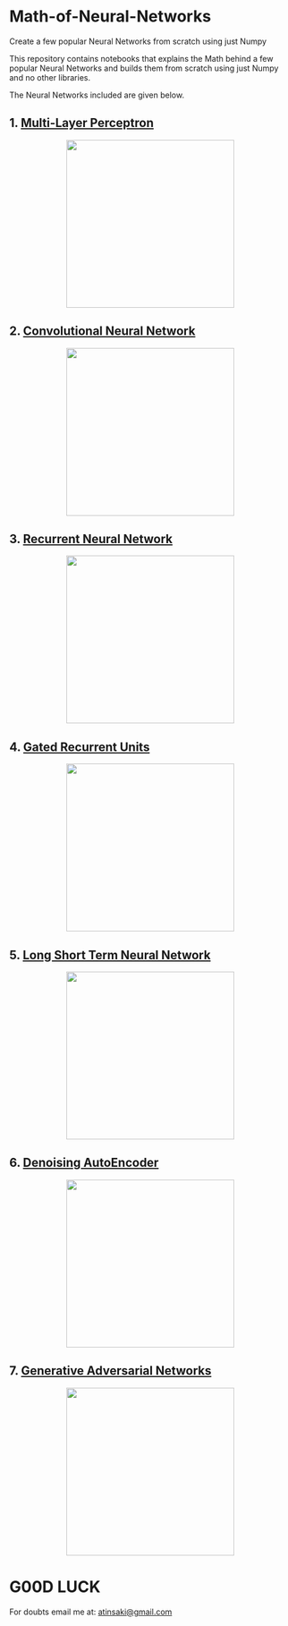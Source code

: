 # Math-of-Neural-Networks

Create a few popular Neural Networks from scratch using just Numpy

This repository contains notebooks that explains the Math behind a few popular Neural Networks and builds them from scratch using just Numpy and no other libraries.

The Neural Networks included are given below.

## **1. [Multi-Layer Perceptron](https://github.com/crypto-code/Math-of-Neural-Networks/blob/master/1.%20Multi-Layer%20Perceptron.ipynb)**
<p align="center">
<img src="https://github.com/crypto-code/Math-of-Neural-Networks/blob/master/assets/deep.png" height="300" align="middle" />   </p>

## **2. [Convolutional Neural Network](https://github.com/crypto-code/Math-of-Neural-Networks/blob/master/2.%20Convolutional%20Neural%20Network.ipynb)**
<p align="center">
<img src="https://github.com/crypto-code/Math-of-Neural-Networks/blob/master/assets/cnn_model.jpg" height="300" align="middle" />   </p>

## **3. [Recurrent Neural Network](https://github.com/crypto-code/Math-of-Neural-Networks/blob/master/3.%20Recurrent%20Neural%20Network.ipynb)**
<p align="center">
<img src="https://github.com/crypto-code/Math-of-Neural-Networks/blob/master/assets/rnn_model.png" height="300" align="middle" />   </p>

## **4. [Gated Recurrent Units](https://github.com/crypto-code/Math-of-Neural-Networks/blob/master/1.%20Multi-Layer%20Perceptron.ipynb)**
<p align="center">
<img src="https://github.com/crypto-code/Math-of-Neural-Networks/blob/master/assets/gru_model.png" height="300" align="middle" />   </p>

## **5. [Long Short Term Neural Network](https://github.com/crypto-code/Math-of-Neural-Networks/blob/master/5.%20Long%20Short%20Term%20Memory%20Network.ipynb)**
<p align="center">
<img src="https://github.com/crypto-code/Math-of-Neural-Networks/blob/master/assets/lstm_model.png" height="300" align="middle" />   </p>

## **6. [Denoising AutoEncoder](https://github.com/crypto-code/Math-of-Neural-Networks/blob/master/6.%20Denoising%20AutoEncoder.ipynb)**
<p align="center">
<img src="https://github.com/crypto-code/Math-of-Neural-Networks/blob/master/assets/dauto_model.png" height="300" align="middle" />   </p>

## **7. [Generative Adversarial Networks](https://github.com/crypto-code/Math-of-Neural-Networks/blob/master/7.%20Generative%20Adversarial%20Networks.ipynb)**
<p align="center">
<img src="https://github.com/crypto-code/Math-of-Neural-Networks/blob/master/assets/gan_model.png" height="300" align="middle" />   </p>


# G00D LUCK

For doubts email me at:
atinsaki@gmail.com
